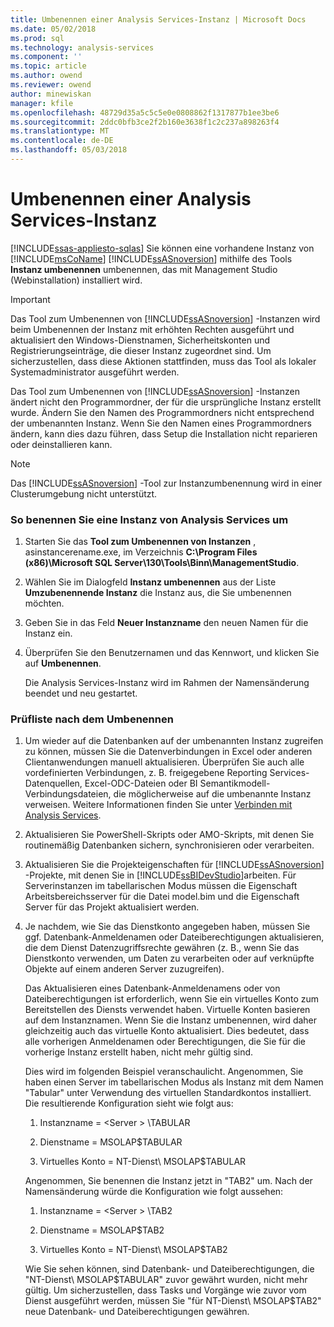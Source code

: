 ```yaml
---
title: Umbenennen einer Analysis Services-Instanz | Microsoft Docs
ms.date: 05/02/2018
ms.prod: sql
ms.technology: analysis-services
ms.component: ''
ms.topic: article
ms.author: owend
ms.reviewer: owend
author: minewiskan
manager: kfile
ms.openlocfilehash: 48729d35a5c5c5e0e0808862f1317877b1ee3be6
ms.sourcegitcommit: 2ddc0bfb3ce2f2b160e3638f1c2c237a898263f4
ms.translationtype: MT
ms.contentlocale: de-DE
ms.lasthandoff: 05/03/2018
---
```

# <a name="rename-an-analysis-services-instance"></a>Umbenennen einer Analysis Services-Instanz
[!INCLUDE[ssas-appliesto-sqlas](../../includes/ssas-appliesto-sqlas.md)]
  Sie können eine vorhandene Instanz von [!INCLUDE[msCoName](../../includes/msconame-md.md)] [!INCLUDE[ssASnoversion](../../includes/ssasnoversion-md.md)] mithilfe des Tools **Instanz umbenennen** umbenennen, das mit Management Studio (Webinstallation) installiert wird.  
  
> [!IMPORTANT]  
>  Das Tool zum Umbenennen von [!INCLUDE[ssASnoversion](../../includes/ssasnoversion-md.md)] -Instanzen wird beim Umbenennen der Instanz mit erhöhten Rechten ausgeführt und aktualisiert den Windows-Dienstnamen, Sicherheitskonten und Registrierungseinträge, die dieser Instanz zugeordnet sind. Um sicherzustellen, dass diese Aktionen stattfinden, muss das Tool als lokaler Systemadministrator ausgeführt werden.  
  
 Das Tool zum Umbenennen von [!INCLUDE[ssASnoversion](../../includes/ssasnoversion-md.md)] -Instanzen ändert nicht den Programmordner, der für die ursprüngliche Instanz erstellt wurde. Ändern Sie den Namen des Programmordners nicht entsprechend der umbenannten Instanz. Wenn Sie den Namen eines Programmordners ändern, kann dies dazu führen, dass Setup die Installation nicht reparieren oder deinstallieren kann.  
  
> [!NOTE]  
>  Das [!INCLUDE[ssASnoversion](../../includes/ssasnoversion-md.md)] -Tool zur Instanzumbenennung wird in einer Clusterumgebung nicht unterstützt.  
  
### <a name="to-rename-an-instance-of-analysis-services"></a>So benennen Sie eine Instanz von Analysis Services um  
  
1.  Starten Sie das **Tool zum Umbenennen von Instanzen** , asinstancerename.exe, im Verzeichnis **C:\Program Files (x86)\Microsoft SQL Server\130\Tools\Binn\ManagementStudio**.  
  
2.  Wählen Sie im Dialogfeld **Instanz umbenennen** aus der Liste **Umzubenennende Instanz** die Instanz aus, die Sie umbenennen möchten.  
  
3.  Geben Sie in das Feld **Neuer Instanzname** den neuen Namen für die Instanz ein.  
  
4.  Überprüfen Sie den Benutzernamen und das Kennwort, und klicken Sie auf **Umbenennen**.  
  
     Die Analysis Services-Instanz wird im Rahmen der Namensänderung beendet und neu gestartet.  
  
### <a name="post-rename-checklist"></a>Prüfliste nach dem Umbenennen  
  
1.  Um wieder auf die Datenbanken auf der umbenannten Instanz zugreifen zu können, müssen Sie die Datenverbindungen in Excel oder anderen Clientanwendungen manuell aktualisieren. Überprüfen Sie auch alle vordefinierten Verbindungen, z. B. freigegebene Reporting Services-Datenquellen, Excel-ODC-Dateien oder BI Semantikmodell-Verbindungsdateien, die möglicherweise auf die umbenannte Instanz verweisen. Weitere Informationen finden Sie unter [Verbinden mit Analysis Services](../../analysis-services/instances/connect-to-analysis-services.md).  
  
2.  Aktualisieren Sie PowerShell-Skripts oder AMO-Skripts, mit denen Sie routinemäßig Datenbanken sichern, synchronisieren oder verarbeiten.  
  
3.  Aktualisieren Sie die Projekteigenschaften für [!INCLUDE[ssASnoversion](../../includes/ssasnoversion-md.md)] -Projekte, mit denen Sie in [!INCLUDE[ssBIDevStudio](../../includes/ssbidevstudio-md.md)]arbeiten. Für Serverinstanzen im tabellarischen Modus müssen die Eigenschaft Arbeitsbereichsserver für die Datei model.bim und die Eigenschaft Server für das Projekt aktualisiert werden.  
  
4.  Je nachdem, wie Sie das Dienstkonto angegeben haben, müssen Sie ggf. Datenbank-Anmeldenamen oder Dateiberechtigungen aktualisieren, die dem Dienst Datenzugriffsrechte gewähren (z. B., wenn Sie das Dienstkonto verwenden, um Daten zu verarbeiten oder auf verknüpfte Objekte auf einem anderen Server zuzugreifen).  
  
     Das Aktualisieren eines Datenbank-Anmeldenamens oder von Dateiberechtigungen ist erforderlich, wenn Sie ein virtuelles Konto zum Bereitstellen des Diensts verwendet haben. Virtuelle Konten basieren auf dem Instanznamen. Wenn Sie die Instanz umbenennen, wird daher gleichzeitig auch das virtuelle Konto aktualisiert. Dies bedeutet, dass alle vorherigen Anmeldenamen oder Berechtigungen, die Sie für die vorherige Instanz erstellt haben, nicht mehr gültig sind.  
  
     Dies wird im folgenden Beispiel veranschaulicht. Angenommen, Sie haben einen Server im tabellarischen Modus als Instanz mit dem Namen "Tabular" unter Verwendung des virtuellen Standardkontos installiert. Die resultierende Konfiguration sieht wie folgt aus:  
  
    1.  Instanzname = \<Server > \TABULAR  
  
    2.  Dienstname = MSOLAP$TABULAR  
  
    3.  Virtuelles Konto = NT-Dienst\ MSOLAP$TABULAR  
  
     Angenommen, Sie benennen die Instanz jetzt in "TAB2" um. Nach der Namensänderung würde die Konfiguration wie folgt aussehen:  
  
    1.  Instanzname = \<Server > \TAB2  
  
    2.  Dienstname = MSOLAP$TAB2  
  
    3.  Virtuelles Konto = NT-Dienst\ MSOLAP$TAB2  
  
     Wie Sie sehen können, sind Datenbank- und Dateiberechtigungen, die "NT-Dienst\ MSOLAP$TABULAR" zuvor gewährt wurden, nicht mehr gültig. Um sicherzustellen, dass Tasks und Vorgänge wie zuvor vom Dienst ausgeführt werden, müssen Sie "für NT-Dienst\ MSOLAP$TAB2" neue Datenbank- und Dateiberechtigungen gewähren.  
  
  
